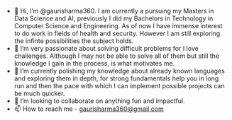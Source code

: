 - 👋 Hi, I’m @gaurisharma360.
I am currently a pursuing my Masters in Data Science and AI, previously I did my Bachelors in Technology in Computer Science and Engineering. As of now I have immense interest to do work in fields of health and security.
However I am still exploring the infinte possibilities the subject holds.
- 👀 I’m very passionate about solving difficult problems for I love challenges. Although I may not be able to solve all of them but still the knowledge I gain in the process, is what motivates me.
- 🌱 I’m currently polishing my knowledge about already known languages and exploring them in depth, for strong fundamentals help you in long run and then the pace with which I can implement possible projects can be much quicker.
- 💞️ I’m looking to collaborate on anything fun and impactful.
- 📫 How to reach me - gaurisharma360@gmail.com


<!---
gaurisharma360/gaurisharma360 is a ✨ special ✨ repository because its `README.md` (this file) appears on your GitHub profile.
You can click the Preview link to take a look at your changes.
--->
